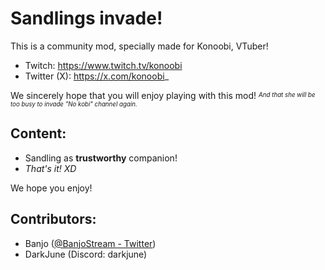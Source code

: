 # Sandlings invade!
This is a community mod, specially made for Konoobi, VTuber!
- Twitch: https://www.twitch.tv/konoobi
- Twitter (X): https://x.com/konoobi_

We sincerely hope that you will enjoy playing with this mod!
<sup><sub><i>
And that she will be too busy to invade "No kobi" channel again.
</sub></sup></i>

## Content:
- Sandling as **trustworthy** companion!
- *That's it! XD*

We hope you enjoy!

## Contributors:
- Banjo ([@BanjoStream - Twitter](https://x.com/BanjoStream))
- DarkJune (Discord: darkjune)
